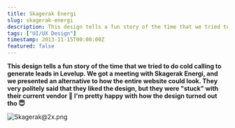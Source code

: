 ```yaml
---
title: Skagerak Energi
slug: skagerak-energi
description: This design tells a fun story of the time that we tried to do cold calling to generate leads in Levelup. We got a meeting with Skagerak Energi, and we presented an alternative to how the entire website could look. They very politely said that they liked the design, but they were "stuck" with their current vendor. I'm pretty happy with how the design turned out tho.
tags: ["UI/UX Design"]
timestamp: 2013-11-15T00:00:00Z
featured: false
---
```


**This design tells a fun story of the time that we tried to do cold calling to generate leads in Levelup. We got a meeting with Skagerak Energi, and we presented an alternative to how the entire website could look. They very politely said that they liked the design, but they were "stuck" with their current vendor 🤪 I'm pretty happy with how the design turned out tho 😇**

![Skagerak@2x.png](/projects/skagerak-energi/Skagerak2x.png)
